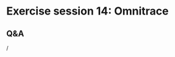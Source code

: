 # Exercise session 14: Omnitrace

<!--
Exercise assignments can be found in the [AMD exercise notes](https://hackmd.io/@gmarkoma/lumi_finland),
section on [Omnitrace](https://hackmd.io/@gmarkoma/lumi_finland#Omnitrace).

Exercise files can be copied from `Exercises/AMD/HPCTrainingExamples`.


## Materials

No materials available at the moment.

<!--
Temporary location of materials (for the lifetime of the training project):

-   Exercises can be copied from `/project/project_465001098/exercises/AMD/HPCTrainingExamples`
-->

<!--
Materials on the web:

-   [AMD exercise assignments and notes](https://hackmd.io/@gmarkoma/lumi_finland#Omnitrace)

    [PDF backup](https://462000265.lumidata.eu/4day-20241028/files/LUMI-4day-20241028-Exercises_AMD.pdf)
    and [local web backup](exercises_AMD_hackmd.md#omnitrace).

-   Exercise files: 
    [Download as .tar.bz2](https://462000265.lumidata.eu/4day-20241028/files/LUMI-4day-20241028-Exercises_AMD.tar.bz2)
    or [download as .tar](https://462000265.lumidata.eu/4day-20241028/files/LUMI-4day-20241028-Exercises_AMD.tar)
-->

<!--
Archived materials on LUMI:

-   Exercise assignments PDF: `/appl/local/training/4day-20241028/files/LUMI-4day-20241028-Exercises_AMD.pdf`

-   Exercise files:
    `/appl/local/training/4day-20241028/files/LUMI-4day-20241028-Exercises_AMD.tar.bz2`
    or `/appl/local/training/4day-20241028/files/LUMI-4day-20241028-Exercises_AMD.tar`
-->


## Q&A

/

